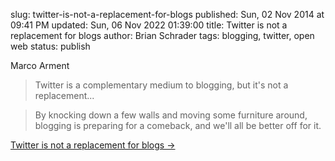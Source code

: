 slug: twitter-is-not-a-replacement-for-blogs
published: Sun, 02 Nov 2014 at 09:41 PM
updated: Sun, 06 Nov 2022 01:39:00 
title: Twitter is not a replacement for blogs
author: Brian Schrader
tags: blogging, twitter, open web
status: publish

Marco Arment
> Twitter is a complementary medium to blogging, but it's not a replacement...

> By knocking down a few walls and moving some furniture around, blogging is preparing for a comeback, and we'll all be better off for it.

[Twitter is not a replacement for blogs &#8594;](http://www.marco.org/2014/11/01/short-form-blogging)
